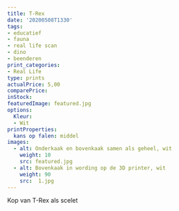 ```yaml
---
title: T-Rex
date: '20200508T1330'
tags:
- educatief 
- fauna 
- real life scan 
- dino
- beenderen
print_categories:
- Real Life 
type: prints
actualPrice: 5,00
comparePrice: 
inStock:
featuredImage: featured.jpg
options:
  Kleur:
  - Wit 
printProperties:
  kans op falen: middel 
images:
  - alt: Onderkaak en bovenkaak samen als geheel, wit
    weight: 10
    src: featured.jpg
  - alt: Bovenkaak in wording op de 3D printer, wit
    weight: 90 
    src:  1.jpg
---
```

Kop van T-Rex als scelet
